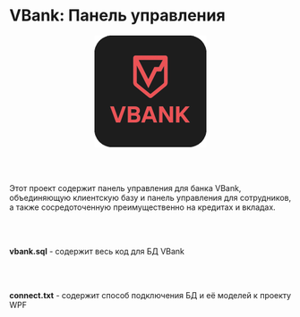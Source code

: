 # VBank: Панель управления

<div align="center">
  <img src="vbank_icon.png" alt="VBank Icon" width="200"/>
</div>

<br><br>

Этот проект содержит панель управления для банка VBank, объединяющую клиентскую базу и панель управления для сотрудников, а также сосредоточенную преимущественно на кредитах и вкладах.

<br><br>

**vbank.sql** - содержит весь код для БД VBank

<br><br>

**connect.txt** - содержит способ подключения БД и её моделей к проекту WPF